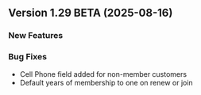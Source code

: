  ## Version 1.29 BETA (2025-08-16)

 ### New Features

 ### Bug Fixes
 - Cell Phone field added for non-member customers
 - Default years of membership to one on renew or join
